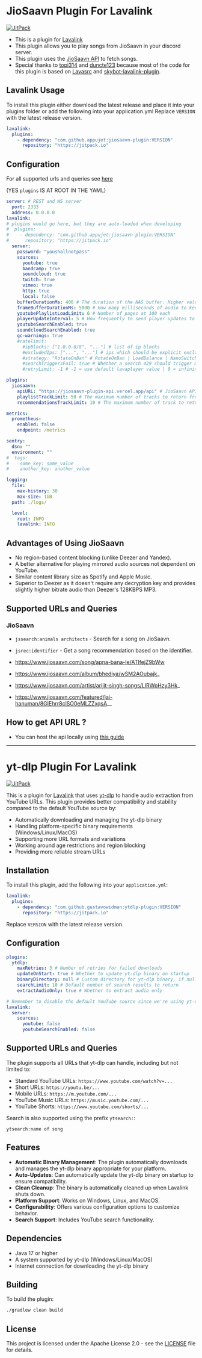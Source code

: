 # JioSaavn Plugin For Lavalink

[![JitPack](https://jitpack.io/v/appujet/jiosaavn-plugin.svg)](https://jitpack.io/#appujet/jiosaavn-plugin)

- This is a plugin for [Lavalink](https://github.com/lavalink-devs/Lavalink)
- This plugin allows you to play songs from JioSaavn in your discord server.
- This plugin uses the [JioSaavn API](https://github.com/appujet/jiosaavn-plugin-api) to fetch songs.
- Special thanks to [topi314](https://github.com/topi314/LavaSrc) and [duncte123](https://github.com/duncte123) because most of the code for this plugin is based on [Lavasrc](https://github.com/topi314/LavaSrc) and [skybot-lavalink-plugin](https://github.com/DuncteBot/skybot-lavalink-plugin).

## Lavalink Usage

To install this plugin either download the latest release and place it into your plugins folder or add the following into your application.yml
Replace `VERSION` with the latest release version.

```yaml
lavalink:
  plugins:
    - dependency: "com.github.appujet:jiosaavn-plugin:VERSION"
      repository: "https://jitpack.io"
```

## Configuration

For all supported urls and queries see [here](#supported-urls-and-queries)

(YES `plugins` IS AT ROOT IN THE YAML)

```yaml
server: # REST and WS server
  port: 2333
  address: 0.0.0.0
lavalink:
# plugins would go here, but they are auto-loaded when developing
#  plugins:
#    - dependency: "com.github.appujet:jiosaavn-plugin:VERSION"
#      repository: "https://jitpack.io"
  server:
    password: "youshallnotpass"
    sources:
      youtube: true
      bandcamp: true
      soundcloud: true
      twitch: true
      vimeo: true
      http: true
      local: false
    bufferDurationMs: 400 # The duration of the NAS buffer. Higher values fare better against longer GC pauses
    frameBufferDurationMs: 5000 # How many milliseconds of audio to keep buffered
    youtubePlaylistLoadLimit: 6 # Number of pages at 100 each
    playerUpdateInterval: 5 # How frequently to send player updates to clients, in seconds
    youtubeSearchEnabled: true
    soundcloudSearchEnabled: true
    gc-warnings: true
    #ratelimit:
      #ipBlocks: ["1.0.0.0/8", "..."] # list of ip blocks
      #excludedIps: ["...", "..."] # ips which should be explicit excluded from usage by lavalink
      #strategy: "RotateOnBan" # RotateOnBan | LoadBalance | NanoSwitch | RotatingNanoSwitch
      #searchTriggersFail: true # Whether a search 429 should trigger marking the ip as failing
      #retryLimit: -1 # -1 = use default lavaplayer value | 0 = infinity | >0 = retry will happen this numbers times

plugins:
  jiosaavn:
    apiURL: "https://jiosaavn-plugin-api.vercel.app/api" # JioSaavn API URL
    playlistTrackLimit: 50 # The maximum number of tracks to return from given playlist (default 50 tracks)
    recommendationsTrackLimit: 10 # The maximum number of track to return from recommendations (default 10 tracks)

metrics:
  prometheus:
    enabled: false
    endpoint: /metrics

sentry:
  dsn: ""
  environment: ""
#  tags:
#    some_key: some_value
#    another_key: another_value

logging:
  file:
    max-history: 30
    max-size: 1GB
  path: ./logs/

  level:
    root: INFO
    lavalink: INFO
```

## Advantages of Using JioSaavn

- No region-based content blocking (unlike Deezer and Yandex).
- A better alternative for playing mirrored audio sources not dependent on YouTube.
- Similar content library size as Spotify and Apple Music.
- Superior to Deezer as it doesn't require any decryption key and provides slightly higher bitrate audio than Deezer's 128KBPS MP3.

## Supported URLs and Queries

### JioSaavn

- `jssearch:animals architects` - Search for a song on JioSaavn.
- `jsrec:identifier` - Get a song recommendation based on the identifier.

- <https://www.jiosaavn.com/song/apna-bana-le/ATIfejZ9bWw>
- <https://www.jiosaavn.com/album/bhediya/wSM2AOubajk>_
- <https://www.jiosaavn.com/artist/arijit-singh-songs/LlRWpHzy3Hk>_
- <https://www.jiosaavn.com/featured/jai-hanuman/8GIEhrr8clSO0eMLZZxqsA>__

## How to get API URL ?

- You can host the api locally using [this guide](https://github.com/appujet/jiosaavn-plugin-api)

---

# yt-dlp Plugin For Lavalink

[![JitPack](https://jitpack.io/v/GustavoWidman/ytdlp-plugin.svg)](https://jitpack.io/#GustavoWidman/ytdlp-plugin)

This is a plugin for [Lavalink](https://github.com/lavalink-devs/Lavalink) that uses [yt-dlp](https://github.com/yt-dlp/yt-dlp) to handle audio extraction from YouTube URLs. This plugin provides better compatibility and stability compared to the default YouTube source by:

- Automatically downloading and managing the yt-dlp binary
- Handling platform-specific binary requirements (Windows/Linux/MacOS)
- Supporting more URL formats and variations
- Working around age restrictions and region blocking
- Providing more reliable stream URLs

## Installation

To install this plugin, add the following into your `application.yml`:

```yaml
lavalink:
  plugins:
    - dependency: "com.github.gustavowidman:ytdlp-plugin:VERSION"
      repository: "https://jitpack.io"
```

Replace `VERSION` with the latest release version.

## Configuration

```yaml
plugins:
  ytdlp:
    maxRetries: 3 # Number of retries for failed downloads
    updateOnStart: true # Whether to update yt-dlp binary on startup
    binaryDirectory: null # Custom directory for yt-dlp binary, if null uses temp dir
    searchLimit: 10 # Default number of search results to return
    extractAudioOnly: true # Whether to extract audio only

# Remember to disable the default YouTube source since we're using yt-dlp
lavalink:
  server:
    sources:
      youtube: false
      youtubeSearchEnabled: false
```

## Supported URLs and Queries

The plugin supports all URLs that yt-dlp can handle, including but not limited to:

- Standard YouTube URLs: `https://www.youtube.com/watch?v=...`
- Short URLs: `https://youtu.be/...`
- Mobile URLs: `https://m.youtube.com/...`
- YouTube Music URLs: `https://music.youtube.com/...`
- YouTube Shorts: `https://www.youtube.com/shorts/...`

Search is also supported using the prefix `ytsearch:`:

```
ytsearch:name of song
```

## Features

- **Automatic Binary Management**: The plugin automatically downloads and manages the yt-dlp binary appropriate for your platform.
- **Auto-Updates**: Can automatically update the yt-dlp binary on startup to ensure compatibility.
- **Clean Cleanup**: The binary is automatically cleaned up when Lavalink shuts down.
- **Platform Support**: Works on Windows, Linux, and MacOS.
- **Configurability**: Offers various configuration options to customize behavior.
- **Search Support**: Includes YouTube search functionality.

## Dependencies

- Java 17 or higher
- A system supported by yt-dlp (Windows/Linux/MacOS)
- Internet connection for downloading the yt-dlp binary

## Building

To build the plugin:

```bash
./gradlew clean build
```

## License

This project is licensed under the Apache License 2.0 - see the [LICENSE](LICENSE) file for details.
